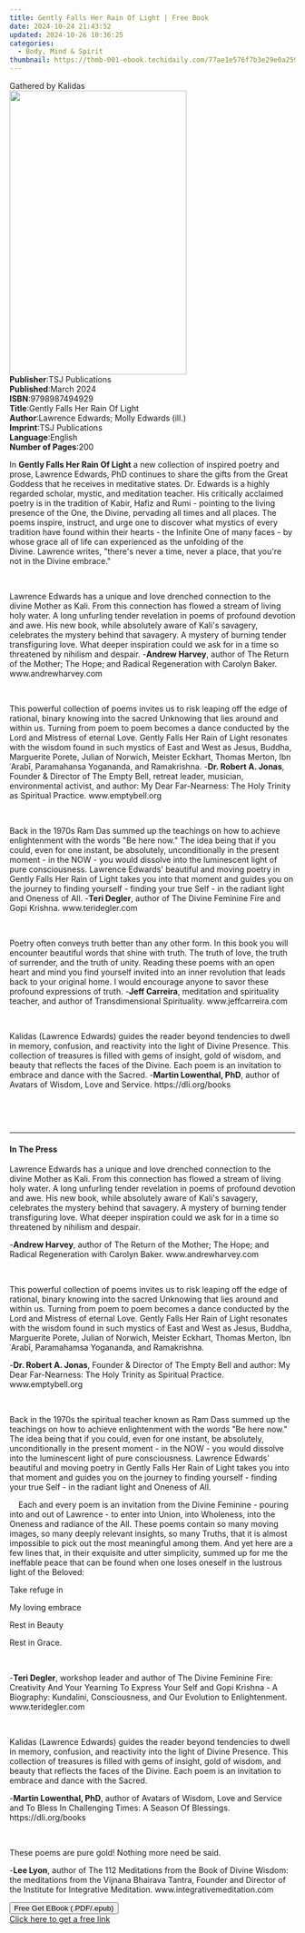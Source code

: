 ```yaml
---
title: Gently Falls Her Rain Of Light | Free Book
date: 2024-10-24 21:43:52
updated: 2024-10-26 10:36:25
categories:
  - Body, Mind & Spirit
thumbnail: https://thmb-001-ebook.techidaily.com/77ae1e576f7b3e29e0a259ffeb0f3b1fab5c8cc8cd9fb0ac9b58d357cb39fc1c.jpg
---
```

<main id="book-container">
  <div class="flex flex-col">
    <div class="book-brief flex-1 py-6 px-4 sm:p-6 md:py-10 md:px-8">
      <!-- brief-->
      <div class="book-brief-main">Gathered by Kalidas</div>
    </div>
    <div
      class="book-meta-info flex-1 grid gap-4 col-start-1 col-end-3 row-start-1 sm:mb-6 sm:grid-cols-4 lg:gap-6 lg:col-start-2 lg:row-end-6 lg:row-span-6 lg:mb-0"
    >
      <div
        class="book-meta-info-left place-content-center mt-4 p-4 text-sm leading-6 col-start-2 col-span-2 dark:text-slate-400"
      >
        <img
          class="w-full h-500 object-cover rounded-lg sm:h-255 sm:col-span-2 lg:col-span-full"
          src="https://img-001-ebook.techidaily.com/b87bd51f237ba79f2d6b08791a39d0ea213fe4473cb8f94b149dab1e168d7995.jpg"
          alt=""
          width="312"
          height="500"
        />
      </div>
      <div
        class="book-meta-info-right mt-2 col-start-1 row-start-2 col-span-3 self-center"
      >
        <!-- meta data  -->
        <div class="flex flex-col px-4 md:px-8">
          <div class="flex-1">
            <strong>Publisher</strong>:<span class="px-2"
              >TSJ Publications</span
            >
          </div>
          <div class="flex-1">
            <strong>Published</strong>:<span class="px-2">March 2024</span>
          </div>
          <div class="flex-1">
            <strong>ISBN</strong>:<span class="px-2">9798987494929</span>
          </div>
          <div class="flex-1">
            <strong>Title</strong>:<span class="px-2"
              >Gently Falls Her Rain Of Light</span
            >
          </div>
          <div class="flex-1">
            <strong>Author</strong>:<span class="px-2"
              >Lawrence Edwards; Molly Edwards (ill.)</span
            >
          </div>
          <div class="flex-1">
            <strong>Imprint</strong>:<span class="px-2">TSJ Publications</span>
          </div>
          <div class="flex-1">
            <strong>Language</strong>:<span class="px-2">English</span>
          </div>
          <div class="flex-1">
            <strong>Number of Pages</strong>:<span class="px-2">200</span>
          </div>
        </div>
      </div>
    </div>
    <div class="book-description flex-1 py-6 px-4 sm:p-6 md:py-10 md:px-8">
      <div class="book-description-main">
        <div accordion-content="" id="description">
          <p>
            In <strong>Gently Falls Her Rain Of Light</strong> a new collection
            of inspired poetry and prose, Lawrence Edwards, PhD continues to
            share the gifts from the Great Goddess that he receives in
            meditative states.&nbsp;Dr. Edwards is a highly regarded scholar,
            mystic, and meditation teacher. His critically acclaimed poetry is
            in the tradition of Kabir, Hafiz and Rumi - pointing to the living
            presence of the One, the Divine, pervading all times and all
            places.&nbsp;The poems inspire, instruct, and urge one to discover
            what mystics of every tradition have found within their hearts - the
            Infinite One of many faces - by whose grace all of life can
            experienced as the unfolding of the Divine.&nbsp;Lawrence writes,
            "there's never a time, never a place, that you're not in the Divine
            embrace."
          </p>
          <p><br /></p>
          <p>
            Lawrence Edwards has a unique and love drenched connection to the
            divine Mother as Kali. From this connection has flowed a stream of
            living holy water. A long unfurling tender revelation in poems of
            profound devotion and awe. His new book, while absolutely aware of
            Kali's savagery, celebrates the mystery behind that savagery. A
            mystery of burning tender transfiguring love. What deeper
            inspiration could we ask for in a time so threatened by nihilism and
            despair. -<strong>Andrew Harvey</strong>, author of The Return of
            the Mother; The Hope; and Radical Regeneration with Carolyn Baker.
            www.andrewharvey.com
          </p>
          <p>&nbsp;</p>
          <p>
            This powerful collection of poems invites us to risk leaping off the
            edge of rational, binary knowing into the sacred Unknowing that lies
            around and within us. Turning from poem to poem becomes a dance
            conducted by the Lord and Mistress of eternal Love.&nbsp;Gently
            Falls Her Rain of Light resonates with the wisdom found in such
            mystics of East and West as Jesus, Buddha, Marguerite Porete, Julian
            of Norwich, Meister Eckhart, Thomas Merton, Ibn ʿArabī, Paramahansa
            Yogananda, and Ramakrishna. -<strong>Dr. Robert A. Jonas</strong>,
            Founder &amp; Director of The Empty Bell, retreat leader, musician,
            environmental activist, and author: My Dear Far-Nearness: The Holy
            Trinity as Spiritual Practice. www.emptybell.org
          </p>
          <p>&nbsp;</p>
          <p>
            Back in the 1970s Ram Das summed up the teachings on how to achieve
            enlightenment with the words "Be here now." The idea being that if
            you could, even for one instant, be absolutely, unconditionally in
            the present moment - in the NOW - you would dissolve into the
            luminescent light of pure consciousness.&nbsp;Lawrence Edwards'
            beautiful and moving poetry in Gently Falls Her Rain of Light takes
            you into that moment and guides you on the journey to finding
            yourself - finding your true Self - in the radiant light and Oneness
            of All. -<strong>Teri Degler</strong>, author of The Divine Feminine
            Fire and Gopi Krishna. www.teridegler.com
          </p>
          <p>&nbsp;</p>
          <p>
            Poetry often conveys truth better than any other form. In this book
            you will encounter beautiful words that shine with truth. The truth
            of love, the truth of surrender, and the truth of unity. Reading
            these poems with an open heart and mind you find yourself invited
            into an inner revolution that leads back to your original
            home.&nbsp;I would encourage&nbsp;anyone to savor these profound
            expressions of truth.&nbsp;-<strong>Jeff Carreira</strong>,
            meditation and spirituality teacher, and author of Transdimensional
            Spirituality. www.jeffcarreira.com
          </p>
          <p>&nbsp;</p>
          <p>
            Kalidas (Lawrence Edwards) guides the reader beyond tendencies to
            dwell in memory, confusion, and reactivity into the light of Divine
            Presence. This collection of treasures is filled with gems of
            insight, gold of wisdom, and beauty that reflects the faces of the
            Divine. Each poem is an invitation to embrace and dance with the
            Sacred. -<strong>Martin Lowenthal, PhD</strong>, author of Avatars
            of Wisdom, Love and Service. https://dli.org/books
          </p>
          <p><br /></p>
          <p><br /></p>
        </div>
        <div class="accordion-fader"></div>
      </div>
    </div>
    <div class="book-excerpts flex-1 py-6 px-4 sm:p-6 md:py-10 md:px-8">
      <!-- excerpts-->
      <div class="book-excerpts-main">
        <hr />
        <h4 class="placeholder placeholder-heading">
          <span>In The Press</span>
        </h4>
        <p></p>
        <p>
          Lawrence Edwards has a unique and love drenched connection to the
          divine Mother as Kali. From this connection has flowed a stream of
          living holy water. A long unfurling tender revelation in poems of
          profound devotion and awe. His new book, while absolutely aware of
          Kali's savagery, celebrates the mystery behind that savagery. A
          mystery of burning tender transfiguring love. What deeper inspiration
          could we ask for in a time so threatened by nihilism and despair.
        </p>
        <p>
          -<strong>Andrew Harvey</strong>, author of The Return of the Mother;
          The Hope; and Radical Regeneration with Carolyn Baker.
          www.andrewharvey.com
        </p>
        <p>&nbsp;</p>
        <p>
          This powerful collection of poems invites us to risk leaping off the
          edge of rational, binary knowing into the sacred Unknowing that lies
          around and within us. Turning from poem to poem becomes a dance
          conducted by the Lord and Mistress of eternal Love.&nbsp;Gently Falls
          Her Rain of Light resonates with the wisdom found in such mystics of
          East and West as Jesus, Buddha, Marguerite Porete, Julian of Norwich,
          Meister Eckhart, Thomas Merton, Ibn ʿArabī, Paramahamsa Yogananda, and
          Ramakrishna.
        </p>
        <p>
          -<strong>Dr. Robert A. Jonas</strong>, Founder &amp; Director of The
          Empty Bell and author: My Dear Far-Nearness: The Holy Trinity as
          Spiritual Practice. www.emptybell.org
        </p>
        <p>&nbsp;</p>
        <p>
          Back in the 1970s the spiritual teacher known as Ram Dass summed up
          the teachings on how to achieve enlightenment with the words "Be here
          now." The idea being that if you could, even for one instant, be
          absolutely, unconditionally in the present moment - in the NOW - you
          would dissolve into the luminescent light of pure
          consciousness.&nbsp;Lawrence Edwards' beautiful and moving poetry in
          Gently Falls Her Rain of Light takes you into that moment and guides
          you on the journey to finding yourself - finding your true Self - in
          the radiant light and Oneness of All.
        </p>
        <p>
          &nbsp;&nbsp;&nbsp;&nbsp;Each and every poem is an invitation from the
          Divine Feminine - pouring into and out of Lawrence - to enter into
          Union, into Wholeness, into the Oneness and radiance of the All. These
          poems contain so many moving images, so many deeply relevant insights,
          so many Truths, that it is almost impossible to pick out the most
          meaningful among them.&nbsp;And yet here are a few lines that, in
          their exquisite and utter simplicity, summed up for me the ineffable
          peace that can be found when one loses oneself in the lustrous light
          of the Beloved:
        </p>
        <p class="ql-align-center">Take refuge in</p>
        <p class="ql-align-center">My loving embrace</p>
        <p class="ql-align-center">Rest in Beauty</p>
        <p class="ql-align-center">Rest in Grace.</p>
        <p class="ql-align-center">&nbsp;</p>
        <p>
          -<strong>Teri Degler</strong>, workshop leader and author of The
          Divine Feminine Fire: Creativity And Your Yearning To Express Your
          Self and Gopi Krishna - A Biography: Kundalini, Consciousness, and Our
          Evolution to Enlightenment. www.teridegler.com
        </p>
        <p>&nbsp;</p>
        <p>
          Kalidas (Lawrence Edwards) guides the reader beyond tendencies to
          dwell in memory, confusion, and reactivity into the light of Divine
          Presence. This collection of treasures is filled with gems of insight,
          gold of wisdom, and beauty that reflects the faces of the Divine. Each
          poem is an invitation to embrace and dance with the Sacred.
        </p>
        <p>
          -<strong>Martin Lowenthal, PhD</strong>, author of Avatars of Wisdom,
          Love and Service and To Bless In Challenging Times: A Season Of
          Blessings. https://dli.org/books
        </p>
        <p>&nbsp;</p>
        <p>These poems are pure gold! Nothing more need be said.</p>
        <p>
          -<strong>Lee Lyon</strong>, author of The 112 Meditations from the
          Book of Divine Wisdom: the meditations from the Vijnana Bhairava
          Tantra, Founder and Director of the Institute for Integrative
          Meditation. www.integrativemeditation.com
        </p>
        <p></p>
      </div>
    </div>
    <div
      class="book-about-author flex-1 py-6 px-4 sm:p-6 md:py-10 md:px-8"
    ></div>
    <div class="book-free-get flex-1 py-6 px-4 sm:p-6 md:py-10 md:px-8">
      <button
        id="btn-free-get"
        class="bg-blue-500 hover:bg-blue-700 text-white font-bold py-2 px-4 rounded"
      >
        Free Get EBook (.PDF/.epub)
      </button>
      <div id="countdown-display" class="px-2 text-lg mt-2"></div>
      <a
        id="free-link"
        class="hidden bg-blue-500 hover:bg-blue-700 text-white font-bold py-2 px-4 rounded"
        href="https://www.ebooks.com/en-us/book/211259803/gently-falls-her-rain-of-light/lawrence-edwards/"
        target="_blank"
        >Click here to get a free link</a
      >
    </div>
    <script>
      let countdownTime = 0;
      let countdownInterval = null;
      document
        .getElementById('btn-free-get')
        .addEventListener('click', startCountdown);
      function startCountdown() {
        countdownTime = new Date().getTime() + 60000 * 3;
        countdownInterval = setInterval(updateCountdown, 1000);
        document.getElementById('btn-free-get').disabled = true;
        document
          .getElementById('btn-free-get')
          .classList.add('bg-gray-500', 'cursor-not-allowed');
      }
      function updateCountdown() {
        let currentTime = new Date().getTime();
        let timeLeft = countdownTime - currentTime;
        let secondsLeft = Math.floor(timeLeft / 1000);
        document.getElementById('countdown-display').innerHTML =
          `Remaining time: ${secondsLeft} seconds.`;
        if (secondsLeft <= 0) {
          clearInterval(countdownInterval);
          document.getElementById('btn-free-get').classList.add('hidden');
          document.getElementById('free-link').classList.remove('hidden');
          document.getElementById('countdown-display').innerHTML = '';
        }
      }
    </script>
  </div>
</main>
